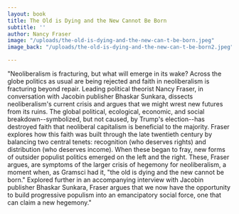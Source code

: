 ```yaml
---
layout: book
title: The Old is Dying and the New Cannot Be Born
subtitle: ''
author: Nancy Fraser
image: "/uploads/the-old-is-dying-and-the-new-can-t-be-born.jpeg"
image_back: "/uploads/the-old-is-dying-and-the-new-can-t-be-born2.jpeg"

---
```

"Neoliberalism is fracturing, but what will emerge in its wake? Across the globe politics as usual are being rejected and faith in neoliberalism is fracturing beyond repair. Leading political theorist Nancy Fraser, in conversation with Jacobin publisher Bhaskar Sunkara, dissects neoliberalism's current crisis and argues that we might wrest new futures from its ruins. The global political, ecological, economic, and social breakdown--symbolized, but not caused, by Trump's election--has destroyed faith that neoliberal capitalism is beneficial to the majority. Fraser explores how this faith was built through the late twentieth century by balancing two central tenets: recognition (who deserves rights) and distribution (who deserves income). When these began to fray, new forms of outsider populist politics emerged on the left and the right. These, Fraser argues, are symptoms of the larger crisis of hegemony for neoliberalism, a moment when, as Gramsci had it, "the old is dying and the new cannot be born." Explored further in an accompanying interview with Jacobin publisher Bhaskar Sunkara, Fraser argues that we now have the opportunity to build progressive populism into an emancipatory social force, one that can claim a new hegemony."